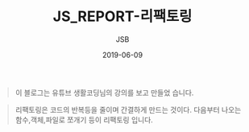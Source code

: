 ﻿---
layout: post
title: 'JS_REPORT-리팩토링'
date: 2019-06-09
author: JSB
color: rgb(68,68,68)
cover: '/screenshot/javascript/javascriptLogo.png'
tags: JAVASCRIPT
---
> 이 블로그는 유튜브 생활코딩님의 강의를 보고 만들었 습니다.

> 리팩토링은 코드의 반복등을 줄이며 간결하게 만드는 것이다. 다음부터 나오는 함수,객체,파일로 쪼개기 등이 리팩토링 입니다.